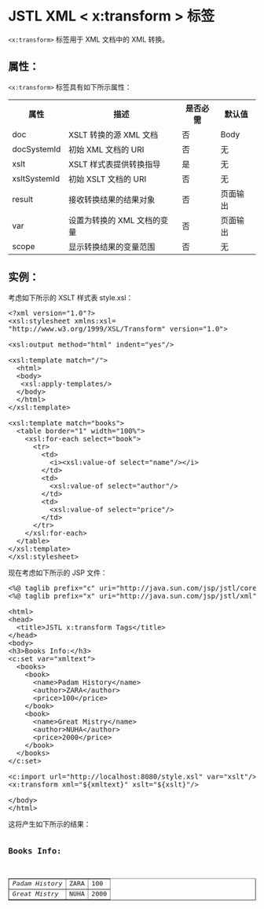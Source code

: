 # JSTL XML < x:transform > 标签

`<x:transform>` 标签用于 XML 文档中的 XML 转换。

## 属性：

`<x:transform>` 标签具有如下所示属性：

<table class="table table-bordered">
<tr><th style="width:15%">属性</th><th>描述 </th><th>是否必需</th><th>默认值</th></tr>
<tr><td>doc</td><td>XSLT 转换的源 XML 文档</td><td>否</td><td>Body</td></tr>
<tr><td>docSystemId</td><td>初始 XML 文档的 URI</td><td>否</td><td>无</td></tr>
<tr><td>xslt</td><td>XSLT 样式表提供转换指导</td><td>是</td><td>无</td></tr>
<tr><td>xsltSystemId</td><td>初始 XSLT 文档的 URI</td><td>否</td><td>无</td></tr>
<tr><td>result</td><td>接收转换结果的结果对象</td><td>否</td><td>页面输出</td></tr>
<tr><td>var</td><td>设置为转换的 XML 文档的变量</td><td>否</td><td>页面输出</td></tr>
<tr><td>scope</td><td>显示转换结果的变量范围</td><td>否</td><td>无</td></tr>
</table>

## 实例：

考虑如下所示的 XSLT 样式表 style.xsl：

<pre class="prettyprint notranslate">
&lt;?xml version="1.0"?&gt;
&lt;xsl:stylesheet xmlns:xsl=
"http://www.w3.org/1999/XSL/Transform" version="1.0"&gt;

&lt;xsl:output method="html" indent="yes"/&gt;

&lt;xsl:template match="/"&gt;
  &lt;html&gt;
  &lt;body&gt;
   &lt;xsl:apply-templates/&gt;
  &lt;/body&gt;
  &lt;/html&gt;
&lt;/xsl:template&gt;

&lt;xsl:template match="books"&gt;
  &lt;table border="1" width="100%"&gt;
    &lt;xsl:for-each select="book"&gt;
      &lt;tr&gt;
        &lt;td&gt;
          &lt;i&gt;&lt;xsl:value-of select="name"/&gt;&lt;/i&gt;
        &lt;/td&gt;
        &lt;td&gt;
          &lt;xsl:value-of select="author"/&gt;
        &lt;/td&gt;
        &lt;td&gt;
          &lt;xsl:value-of select="price"/&gt;
        &lt;/td&gt;
      &lt;/tr&gt;
    &lt;/xsl:for-each&gt;
  &lt;/table&gt;
&lt;/xsl:template&gt;
&lt;/xsl:stylesheet&gt;
</pre>

现在考虑如下所示的 JSP 文件：

<pre class="prettyprint notranslate">
&lt;%@ taglib prefix="c" uri="http://java.sun.com/jsp/jstl/core" %&gt;
&lt;%@ taglib prefix="x" uri="http://java.sun.com/jsp/jstl/xml" %&gt;

&lt;html&gt;
&lt;head&gt;
  &lt;title&gt;JSTL x:transform Tags&lt;/title&gt;
&lt;/head&gt;
&lt;body&gt;
&lt;h3&gt;Books Info:&lt;/h3&gt;
&lt;c:set var="xmltext"&gt;
  &lt;books&gt;
    &lt;book&gt;
      &lt;name&gt;Padam History&lt;/name&gt;
      &lt;author&gt;ZARA&lt;/author&gt;
      &lt;price&gt;100&lt;/price&gt;
    &lt;/book&gt;
    &lt;book&gt;
      &lt;name&gt;Great Mistry&lt;/name&gt;
      &lt;author&gt;NUHA&lt;/author&gt;
      &lt;price&gt;2000&lt;/price&gt;
    &lt;/book&gt;
  &lt;/books&gt;
&lt;/c:set&gt;

&lt;c:import url="http://localhost:8080/style.xsl" var="xslt"/&gt;
&lt;x:transform xml="${xmltext}" xslt="${xslt}"/&gt;

&lt;/body&gt;
&lt;/html&gt;
</pre>

这将产生如下所示的结果：

<pre class="result notranslate">
<h3>Books Info:</h3>
<table width="100%" border="1">
<tr>
<td><i>Padam History</i></td><td>ZARA</td><td>100</td>
</tr>
<tr>
<td><i>Great Mistry</i></td><td>NUHA</td><td>2000</td>
</tr>
</table>
</pre>
